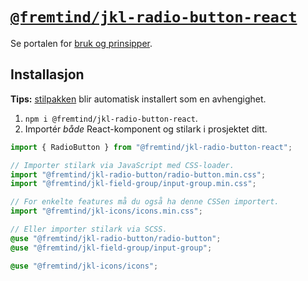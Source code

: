 # [`@fremtind/jkl-radio-button-react`](https://jokul.fremtind.no/komponenter/radiobutton)

Se portalen for [bruk og prinsipper](https://jokul.fremtind.no/komponenter/radiobutton).

## Installasjon

**Tips:** [stilpakken](../radio-button/) blir automatisk installert som en avhengighet.

1. `npm i @fremtind/jkl-radio-button-react`.
2. Importér _både_ React-komponent og stilark i prosjektet ditt.

```js
import { RadioButton } from "@fremtind/jkl-radio-button-react";

// Importer stilark via JavaScript med CSS-loader.
import "@fremtind/jkl-radio-button/radio-button.min.css";
import "@fremtind/jkl-field-group/input-group.min.css";

// For enkelte features må du også ha denne CSSen importert.
import "@fremtind/jkl-icons/icons.min.css";
```

```scss
// Eller importer stilark via SCSS.
@use "@fremtind/jkl-radio-button/radio-button";
@use "@fremtind/jkl-field-group/input-group";

@use "@fremtind/jkl-icons/icons";
```
